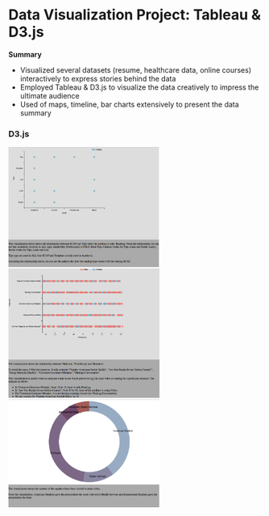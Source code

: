 # Data Visualization Project: Tableau & D3.js

**Summary**
- Visualized several datasets (resume, healthcare data, online courses) interactively to express stories behind the data
- Employed Tableau & D3.js to visualize the data creatively to impress the ultimate audience
- Used of maps, timeline, bar charts extensively to present the data summary

### D3.js
<p float="left">
  <img src="https://github.com/TerryTkcProjects/Projects_DataVisualization/blob/bb87beed560f66983979a1826f6f79d849541a8d/Visualizations/Visualization_1.png" width="300" />
  <img src="https://github.com/TerryTkcProjects/Projects_DataVisualization/blob/881306396716c4f90ef6d312f577fa1aac36313d/Visualizations/Visualization_2.png" width="300" /> 
  <img src="https://github.com/TerryTkcProjects/Projects_DataVisualization/blob/881306396716c4f90ef6d312f577fa1aac36313d/Visualizations/Visualziation_3.png" width="300" />
</p>
